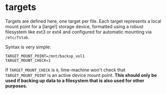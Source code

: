 # targets

Targets are defined here, one target per file. Each target represents a local mount point for a [large!] storage device, formatted using a robust filesystem like ext3 or ext4 and configured for automatic mounting via `/etc/fstab`.

Syntax is very simple:

    TARGET_MOUNT_POINT=/mnt/backup_vol1
    TARGET_MOUNT_CHECK=1

If `TARGET_MOUNT_CHECK` is `0`, lime-machine won't check that `TARGET_MOUNT_POINT` is an active device mount point. **This should only be used if backing up data to a filesystem that is also used for other purposes.**


